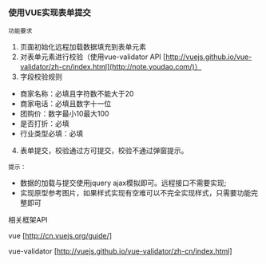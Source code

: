 ### 使用VUE实现表单提交

`功能要求`
1. 页面初始化远程加载数据填充到表单元素
2. 对表单元素进行校验（使用vue-validator API [http://vuejs.github.io/vue-validator/zh-cn/index.html](http://note.youdao.com/)）
3. 字段校验规则
- 商家名称：必填且字符数不能大于20
- 商家电话：必填且数字十一位
- 团购价：数字最小10最大100
- 是否打折：必填
- 行业类型必填：必填

4. 表单提交，校验通过方可提交，校验不通过弹窗提示。

`提示：`

- 数据的加载与提交使用jquery ajax模拟即可。远程接口不需要实现;
- 实现原型参考图片，如果样式实现有空难可以不完全实现样式，只需要功能完整即可

相关框架API

vue [http://cn.vuejs.org/guide/]

vue-validator [http://vuejs.github.io/vue-validator/zh-cn/index.html]
